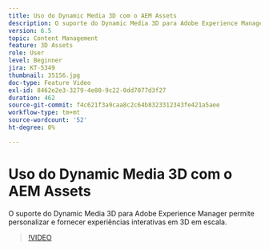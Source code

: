 ```yaml
---
title: Uso do Dynamic Media 3D com o AEM Assets
description: O suporte do Dynamic Media 3D para Adobe Experience Manager permite personalizar e fornecer experiências interativas em 3D em escala
version: 6.5
topic: Content Management
feature: 3D Assets
role: User
level: Beginner
jira: KT-5349
thumbnail: 35156.jpg
doc-type: Feature Video
exl-id: 8462e2e3-3279-4e80-9c22-0dd7077d3f27
duration: 462
source-git-commit: f4c621f3a9caa8c2c64b8323312343fe421a5aee
workflow-type: tm+mt
source-wordcount: '52'
ht-degree: 0%

---
```


# Uso do Dynamic Media 3D com o AEM Assets

O suporte do Dynamic Media 3D para Adobe Experience Manager permite personalizar e fornecer experiências interativas em 3D em escala.

>[!VIDEO](https://video.tv.adobe.com/v/35156?quality=12&learn=on)
